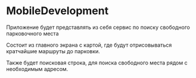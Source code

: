 # MobileDevelopment
Приложение будет представлять из себя сервис по поиску свободного парковочного места

Состоит из главного экрана с картой, где будут отрисовываться кратчайшие маршруты до парковки.

Также будет поисковая строка, для поиска свободного места рядом с необходимым адресом.